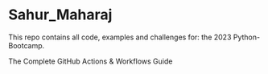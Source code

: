 # Sahur_Maharaj
This repo contains all code, examples and challenges for:
the 2023 Python-Bootcamp.


The Complete GitHub Actions & Workflows Guide
